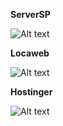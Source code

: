 **ServerSP**

![Alt text](https://i.imgur.com/6oqjTXM.png?raw=true "ServerSP")





**Locaweb**

![Alt text](https://i.imgur.com/tYOr79W.png?raw=true "Locaweb")








**Hostinger**

![Alt text](https://i.imgur.com/QDjNPgn.png?raw=true "Hostinger")







